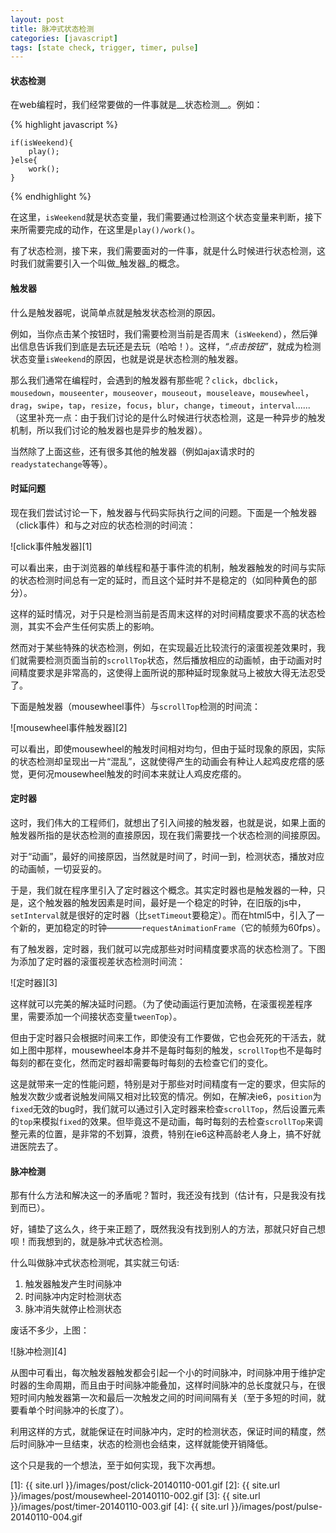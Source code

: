 ```yaml
---
layout: post
title: 脉冲式状态检测
categories: [javascript]
tags: [state check, trigger, timer, pulse]
---
```



#### 状态检测

在web编程时，我们经常要做的一件事就是__状态检测__。例如：

{% highlight javascript %}

    if(isWeekend){
        play();
    }else{
        work();
    }

{% endhighlight %}

在这里，`isWeekend`就是状态变量，我们需要通过检测这个状态变量来判断，接下来所需要完成的动作，在这里是`play()/work()`。

有了状态检测，接下来，我们需要面对的一件事，就是什么时候进行状态检测，这时我们就需要引入一个叫做_触发器_的概念。


#### 触发器

什么是触发器呢，说简单点就是触发状态检测的原因。

例如，当你点击某个按钮时，我们需要检测当前是否周末（`isWeekend`），然后弹出信息告诉我们到底是去玩还是去玩（哈哈！）。这样，_“点击按钮”_，就成为检测状态变量`isWeekend`的原因，也就是说是状态检测的触发器。

那么我们通常在编程时，会遇到的触发器有那些呢？`click`，`dbclick`，`mousedown`，`mouseenter`，`mouseover`，`mouseout`，`mouseleave`，`mousewheel`，`drag`，`swipe`，`tap`，`resize`，`focus`，`blur`，`change`，`timeout`，`interval`......（这里补充一点：由于我们讨论的是什么时候进行状态检测，这是一种异步的触发机制，所以我们讨论的触发器也是异步的触发器）。

当然除了上面这些，还有很多其他的触发器（例如ajax请求时的`readystatechange`等等）。


#### 时延问题

现在我们尝试讨论一下，触发器与代码实际执行之间的问题。下面是一个触发器（click事件）和与之对应的状态检测的时间流：

![click事件触发器][1]

可以看出来，由于浏览器的单线程和基于事件流的机制，触发器触发的时间与实际的状态检测时间总有一定的延时，而且这个延时并不是稳定的（如同种黄色的部分）。

这样的延时情况，对于只是检测当前是否周末这样的对时间精度要求不高的状态检测，其实不会产生任何实质上的影响。

然而对于某些特殊的状态检测，例如，在实现最近比较流行的滚蛋视差效果时，我们就需要检测页面当前的`scrollTop`状态，然后播放相应的动画帧，由于动画对时间精度要求是非常高的，这使得上面所说的那种延时现象就马上被放大得无法忍受了。

下面是触发器（mousewheel事件）与`scrollTop`检测的时间流：

![mousewheel事件触发器][2]

可以看出，即使mousewheel的触发时间相对均匀，但由于延时现象的原因，实际的状态检测却呈现出一片“混乱”，这就使得产生的动画会有种让人起鸡皮疙瘩的感觉，更何况mousewheel触发的时间本来就让人鸡皮疙瘩的。


#### 定时器

这时，我们伟大的工程师们，就想出了引入间接的触发器，也就是说，如果上面的触发器所指的是状态检测的直接原因，现在我们需要找一个状态检测的间接原因。

对于“动画”，最好的间接原因，当然就是时间了，时间一到，检测状态，播放对应的动画帧，一切妥妥的。

于是，我们就在程序里引入了定时器这个概念。其实定时器也是触发器的一种，只是，这个触发器的触发因素是时间，最好是一个稳定的时钟，在旧版的js中，`setInterval`就是很好的定时器（比`setTimeout`要稳定）。而在html5中，引入了一个新的，更加稳定的时钟————`requestAnimationFrame`（它的帧频为60fps）。

有了触发器，定时器，我们就可以完成那些对时间精度要求高的状态检测了。下图为添加了定时器的滚蛋视差状态检测时间流：

![定时器][3]

这样就可以完美的解决延时问题。（为了使动画运行更加流畅，在滚蛋视差程序里，需要添加一个间接状态变量`tweenTop`）。

但由于定时器只会根据时间来工作，即使没有工作要做，它也会死死的干活去，就如上图中那样，mousewheel本身并不是每时每刻的触发，`scrollTop`也不是每时每刻的都在变化，然而定时器却需要每时每刻的去检查它们的变化。

这是就带来一定的性能问题，特别是对于那些对时间精度有一定的要求，但实际的触发次数少或者说触发间隔又相对比较宽的情况。例如，在解决ie6，`position`为`fixed`无效的bug时，我们就可以通过引入定时器来检查`scrollTop`，然后设置元素的`top`来模拟`fixed`的效果。但毕竟这不是动画，每时每刻的去检查`scrollTop`来调整元素的位置，是非常的不划算，浪费，特别在ie6这种高龄老人身上，搞不好就进医院去了。


#### 脉冲检测

那有什么方法和解决这一的矛盾呢？暂时，我还没有找到（估计有，只是我没有找到而已）。

好，铺垫了这么久，终于来正题了，既然我没有找到别人的方法，那就只好自己想呗！而我想到的，就是脉冲式状态检测。

什么叫做脉冲式状态检测呢，其实就三句话:

1.  触发器触发产生时间脉冲
2.  时间脉冲内定时检测状态
3.  脉冲消失就停止检测状态

废话不多少，上图：

![脉冲检测][4]

从图中可看出，每次触发器触发都会引起一个小的时间脉冲，时间脉冲用于维护定时器的生命周期，而且由于时间脉冲能叠加，这样时间脉冲的总长度就只与，在很短时间内触发器第一次和最后一次触发之间的时间间隔有关（至于多短的时间，就要看单个时间脉冲的长度了）。

利用这样的方式，就能保证在时间脉冲内，定时的检测状态，保证时间的精度，然后时间脉冲一旦结束，状态的检测也会结束，这样就能使开销降低。

这个只是我的一个想法，至于如何实现，我下次再想。


[1]: {{ site.url }}/images/post/click-20140110-001.gif
[2]: {{ site.url }}/images/post/mousewheel-20140110-002.gif
[3]: {{ site.url }}/images/post/timer-20140110-003.gif
[4]: {{ site.url }}/images/post/pulse-20140110-004.gif